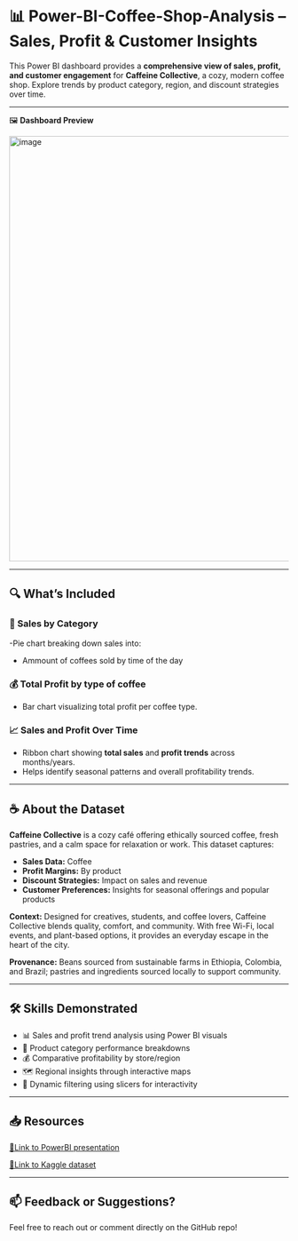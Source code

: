 # 📊 Power-BI-Coffee-Shop-Analysis – Sales, Profit & Customer Insights

This Power BI dashboard provides a **comprehensive view of sales, profit, and customer engagement** for **Caffeine Collective**, a cozy, modern coffee shop. Explore trends by product category, region, and discount strategies over time.

---

🖼️ **Dashboard Preview**  

<img width="1392" height="766" alt="image" src="https://github.com/user-attachments/assets/82023c53-6e27-4117-8e21-647af3a30a0c" />

---

## 🔍 What’s Included

### 🥧 Sales by Category
-Pie chart breaking down sales into:
  - Ammount of coffees sold by time of the day

### 💰 Total Profit by type of coffee
- Bar chart visualizing total profit per coffee type.

### 📈 Sales and Profit Over Time
- Ribbon chart showing **total sales** and **profit trends** across months/years.
- Helps identify seasonal patterns and overall profitability trends.

---

## ☕ About the Dataset

**Caffeine Collective** is a cozy café offering ethically sourced coffee, fresh pastries, and a calm space for relaxation or work. This dataset captures:

- **Sales Data:** Coffee
- **Profit Margins:** By product
- **Discount Strategies:** Impact on sales and revenue  
- **Customer Preferences:** Insights for seasonal offerings and popular products  

**Context:** Designed for creatives, students, and coffee lovers, Caffeine Collective blends quality, comfort, and community. With free Wi-Fi, local events, and plant-based options, it provides an everyday escape in the heart of the city.  

**Provenance:** Beans sourced from sustainable farms in Ethiopia, Colombia, and Brazil; pastries and ingredients sourced locally to support community.

---

## 🛠️ Skills Demonstrated
- 📊 Sales and profit trend analysis using Power BI visuals  
- 🥧 Product category performance breakdowns  
- 💰 Comparative profitability by store/region  
- 🗺 Regional insights through interactive maps  
- 🎯 Dynamic filtering using slicers for interactivity  

---

## 📥 Resources

[🔗Link to PowerBI presentation](https://app.powerbi.com/reportEmbed?reportId=27dc622c-8b9b-415f-b0d3-f3e16e3ab512&autoAuth=true&ctid=3ea7c128-c601-4479-a003-e14d00c0b5cb/)

[🔗Link to Kaggle dataset](https://www.kaggle.com/datasets/ayeshaimran123/caffeine-collective?resource=download/)

---

## 📫 **Feedback or Suggestions?**  
Feel free to reach out or comment directly on the GitHub repo!  

